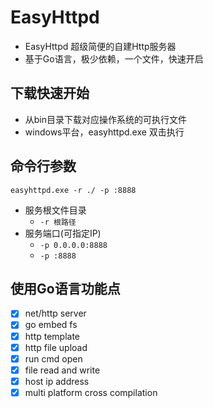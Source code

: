 #  EasyHttpd
- EasyHttpd 超级简便的自建Http服务器
- 基于Go语言，极少依赖，一个文件，快速开启


##  下载快速开始
- 从bin目录下载对应操作系统的可执行文件
- windows平台，easyhttpd.exe 双击执行


## 命令行参数 
```
easyhttpd.exe -r ./ -p :8888
```
- 服务根文件目录 
  - `-r 根路径`
- 服务端口(可指定IP) 
  - `-p 0.0.0.0:8888` 
  - `-p :8888`

## 使用Go语言功能点
- [x]  net/http server
- [x]  go embed fs
- [x]  http template
- [x]  http file upload
- [x]  run cmd open
- [x]  file read and write
- [x]  host ip address
- [x]  multi platform cross compilation